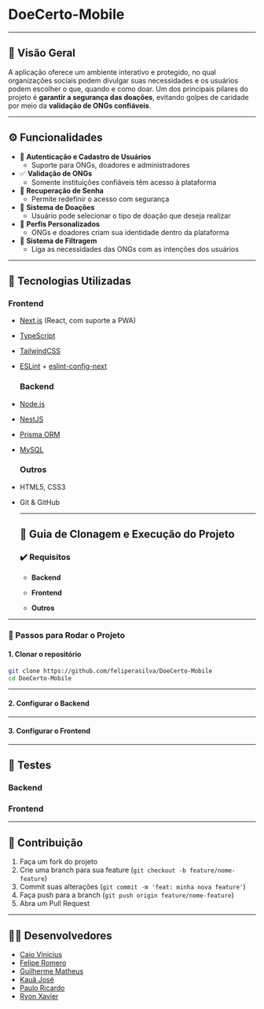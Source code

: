 # DoeCerto-Mobile

---

## 📌 Visão Geral

A aplicação oferece um ambiente interativo e protegido, no qual organizações sociais podem divulgar suas necessidades e os usuários podem escolher o que, quando e como doar. Um dos principais pilares do projeto é **garantir a segurança das doações**, evitando golpes de caridade por meio da **validação de ONGs confiáveis**.

---

## ⚙️ Funcionalidades

- 🔐 **Autenticação e Cadastro de Usuários**
  - Suporte para ONGs, doadores e administradores
- ✅ **Validação de ONGs**
  - Somente instituições confiáveis têm acesso à plataforma
- 🔑 **Recuperação de Senha**
  - Permite redefinir o acesso com segurança
- 🎁 **Sistema de Doações**
  - Usuário pode selecionar o tipo de doação que deseja realizar
- 👤 **Perfis Personalizados**
  - ONGs e doadores criam sua identidade dentro da plataforma
- 🧭 **Sistema de Filtragem**
  - Liga as necessidades das ONGs com as intenções dos usuários

 ---
 
  ## 🧰 Tecnologias Utilizadas

  ### **Frontend**
- [Next.js](https://nextjs.org/) (React, com suporte a PWA)
- [TypeScript](https://www.typescriptlang.org/)
- [TailwindCSS](https://tailwindcss.com/)
- [ESLint](https://eslint.org/) + [eslint-config-next](https://nextjs.org/docs/pages/building-your-application/configuring/eslint)

  ### **Backend**
- [Node.js](https://nodejs.org/)
- [NestJS](https://nestjs.com/)
- [Prisma ORM](https://www.prisma.io/)
- [MySQL](https://www.mysql.com/)

  ### **Outros**
- HTML5, CSS3
- Git & GitHub
  
  ---

  ## 🚀 Guia de Clonagem e Execução do Projeto

  ### ✔️ Requisitos

  - **Backend**
    
  - **Frontend**

  - **Outros**

---

### 🔧 Passos para Rodar o Projeto

#### 1. **Clonar o repositório**

```bash
git clone https://github.com/feliperasilva/DoeCerto-Mobile
cd DoeCerto-Mobile
```

---

#### 2. **Configurar o Backend**

---

#### 3. **Configurar o Frontend**

---

## 🧪 Testes

### Backend

### Frontend

---

## 📝 Contribuição

1. Faça um fork do projeto
2. Crie uma branch para sua feature (`git checkout -b feature/nome-feature`)
3. Commit suas alterações (`git commit -m 'feat: minha nova feature'`)
4. Faça push para a branch (`git push origin feature/nome-feature`)
5. Abra um Pull Request

---

## 👨‍💻 Desenvolvedores

- [Caio Vínicius](https://github.com/Vini1227)
- [Felipe Romero](https://github.com/Feliperasilva)
- [Guilherme Matheus](https://github.com/Guilhermemth)
- [Kauã José](https://github.com/Kaua17742)
- [Paulo Ricardo](https://github.com/Paulorc0)
- [Ryon Xavier](https://github.com/Ryonxl)
